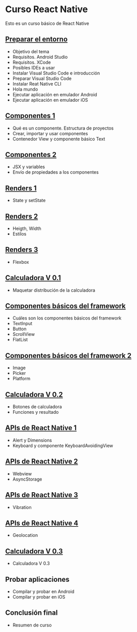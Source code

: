 # Curso React Native
Esto es un curso básico de React Native
## [Preparar el entorno](https://github.com/zariweyo/curso-react-native/tree/hola_mundo)
* Objetivo del tema
* Requisitos. Android Studio
* Requisitos. XCode
* Posibles IDEs a usar
* Instalar Visual Studio Code e introducción
* Preparar Visual Studio Code
* Instalar Reat Native CLI
* Hola mundo
* Ejecutar aplicación en emulador Android
* Ejecutar aplicación en emulador iOS
## [Componentes 1](https://github.com/zariweyo/curso-react-native/tree/componentes-1)
* Qué es un componente. Estructura de proyectos
* Crear, importar y usar componentes
* Contenedor View y componente básico Text
## [Componentes 2](https://github.com/zariweyo/curso-react-native/tree/propiedades)
* JSX y variables
* Envío de propiedades a los componentes
## [Renders 1](https://github.com/zariweyo/curso-react-native/tree/renders)
* State y setState
## [Renders 2](https://github.com/zariweyo/curso-react-native/tree/renders-2)
* Heigth, Width
* Estilos
## [Renders 3](https://github.com/zariweyo/curso-react-native/tree/renders-3)
* Flexbox
## [Calculadora V 0.1](https://github.com/zariweyo/curso-react-native/tree/calculadora-1)
* Maquetar distribución de la calculadora
## [Componentes básicos del framework](https://github.com/zariweyo/curso-react-native/tree/componentes-basicos)
* Cuáles son los componentes básicos del framework
* TextInput
* Button
* ScrollView
* FlatList
## [Componentes básicos del framework 2](https://github.com/zariweyo/curso-react-native/tree/componentes-basicos-2)
* Image 
* Picker
* Platform
## [Calculadora V 0.2](https://github.com/zariweyo/curso-react-native/tree/calculadora-2)
* Botones de calculadora
* Funciones y resultado
## [APIs de React Native 1](https://github.com/zariweyo/curso-react-native/tree/apis)
* Alert y Dimensions
* Keyboard y componente KeyboardAvoidingView
## [APIs de React Native 2](https://github.com/zariweyo/curso-react-native/tree/apis-2)
* Webview
* AsyncStorage
## [APIs de React Native 3](https://github.com/zariweyo/curso-react-native/tree/apis-3)
* Vibration
## [APIs de React Native 4](https://github.com/zariweyo/curso-react-native/tree/apis-4)
* Geolocation
## [Calculadora V 0.3](https://github.com/zariweyo/curso-react-native/tree/calculadora-3)
* Calculadora V 0.3
## Probar aplicaciones
* Compilar y probar en Android
* Compilar y probar en iOS
## Conclusión final
* Resumen de curso

